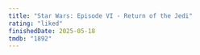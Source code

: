 ```yaml
---
title: "Star Wars: Episode VI - Return of the Jedi"
rating: "liked"
finishedDate: 2025-05-18
tmdb: "1892"
---
```



